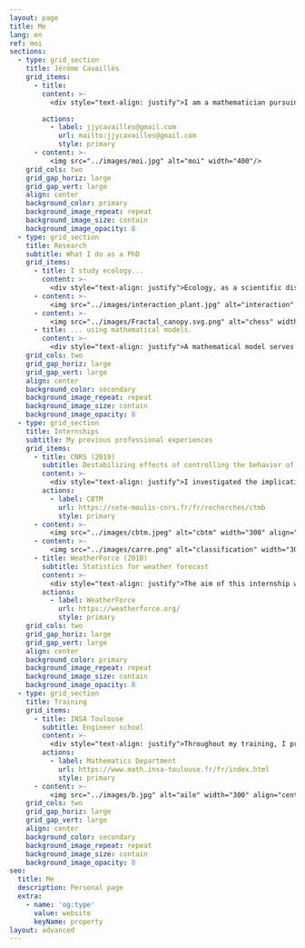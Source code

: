 ```yaml
---
layout: page
title: Me
lang: en
ref: moi
sections:
  - type: grid_section
    title: Jérôme Cavaillès
    grid_items:
      - title: 
        content: >-
          <div style="text-align: justify">I am a mathematician pursuing a Ph.D. in biology/ecology. I develop mathematical models to understand how ecosystems are structured to cope with environmental changes. <br/> My ultimate goal is to contribute to a transdisciplinary theory of systems in changing environments. My approach involves solving specific puzzles within relevant fields like ecology, ideally with practical applications for everyday life. Step by step, I aim to assimilate different concepts, such as disturbances or self-regulations, into a more general formal framework.</div>

        actions:
          - label: jjycavailles@gmail.com
            url: mailto:jjycavailles@gmail.com
            style: primary
      - content: >-
          <img src="../images/moi.jpg" alt="moi" width="400"/>
    grid_cols: two
    grid_gap_horiz: large
    grid_gap_vert: large
    align: center
    background_color: primary
    background_image_repeat: repeat
    background_image_size: contain
    background_image_opacity: 8
  - type: grid_section
    title: Research
    subtitle: What I do as a PhD
    grid_items:
      - title: I study ecology...
        content: >-
          <div style="text-align: justify">Ecology, as a scientific discipline, explores the interactions among living beings within their environments. My particular interest lies in understanding how individuals organize themselves in response to environmental changes. This involves exploring the dynamic relationships between organisms and their surroundings, with a focus on adaptation strategies and the resilience of ecological systems in the face of changing environmental conditions.</div>
      - content: >-
          <img src="../images/interaction_plant.jpg" alt="interaction" width="400" align="left"> 
      - content: >-
          <img src="../images/Fractal_canopy.svg.png" alt="chess" width="300" align="right"> 
      - title: ... using mathematical models.
        content: >-
          <div style="text-align: justify">A mathematical model serves as an abstract representation of a tangible system, employing mathematical concepts and language. It aids in explaining the system, examining the impacts of various components, and making predictions about its behavior. <br/>I utilize various forms of models, including game theory and dynamical systems. Additionally, I have a keen interest in exploring other types of models such as information theory, network theory, decision theory, control theory, and category theory.</div>
    grid_cols: two
    grid_gap_horiz: large
    grid_gap_vert: large
    align: center
    background_color: secondary
    background_image_repeat: repeat
    background_image_size: contain
    background_image_opacity: 8
  - type: grid_section
    title: Internships
    subtitle: My previous professional experiences
    grid_items:
      - title: CNRS (2019)
        subtitle: Destabilizing effects of controlling the behavior of ecosystems
        content: >-
          <div style="text-align: justify">I investigated the implications of human intervention in stabilizing ecosystem dynamics, exploring the possibility that certain interventions, particularly the reduction of common stability measures like temporal variability, may inadvertently increase the risk of extreme events, such as ecosystem collapse.</div>
        actions:
          - label: CBTM
            url: https://sete-moulis-cnrs.fr/fr/recherches/ctmb
            style: primary
      - content: >-
          <img src="../images/cbtm.jpeg" alt="cbtm" width="300" align="left"> 
      - content: >-
          <img src="../images/carre.png" alt="classification" width="300" align="right"> 
      - title: WeatherForce (2018)
        subtitle: Statistics for weather forecast
        content: >-
          <div style="text-align: justify">The aim of this internship was to study the classification in time regimes and its implications for business applications. This involved developing tools specifically designed for daily classification and assessing their impact on user variables.</div>
        actions:
          - label: WeatherForce
            url: https://weatherforce.org/
            style: primary
    grid_cols: two
    grid_gap_horiz: large
    grid_gap_vert: large
    align: center
    background_color: primary
    background_image_repeat: repeat
    background_image_size: contain
    background_image_opacity: 8
  - type: grid_section
    title: Training
    grid_items:
      - title: INSA Toulouse
        subtitle: Engineer school
        content: >-
          <div style="text-align: justify">Throughout my training, I primarily developed my skills in modeling, simulation, and optimization. On the right, you can observe a simulation conducted in fluid mechanics, displaying the pressure above an airplane wing.</div>
        actions:
          - label: Mathematics Department
            url: https://www.math.insa-toulouse.fr/fr/index.html
            style: primary
      - content: >-
          <img src="../images/b.jpg" alt="aile" width="300" align="center"/>
    grid_cols: two
    grid_gap_horiz: large
    grid_gap_vert: large
    align: center
    background_color: secondary
    background_image_repeat: repeat
    background_image_size: contain
    background_image_opacity: 8
seo:
  title: Me
  description: Personal page
  extra:
    - name: 'og:type'
      value: website
      keyName: property
layout: advanced
---
```



<!-- Global site tag (gtag.js) - Google Analytics -->
<script async src="https://www.googletagmanager.com/gtag/js?id=G-VPTWJKGKTG"></script>
<script>
  window.dataLayer = window.dataLayer || [];
  function gtag(){dataLayer.push(arguments);}
  gtag('js', new Date());

  gtag('config', 'G-VPTWJKGKTG');
</script>
